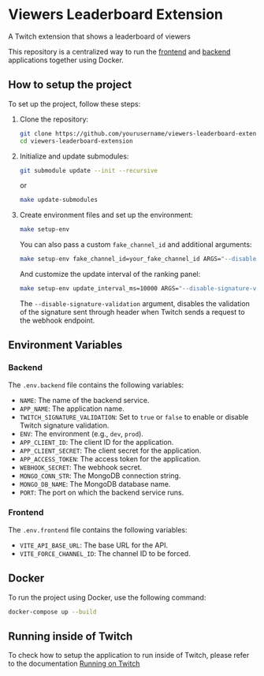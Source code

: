 # Viewers Leaderboard Extension
A Twitch extension that shows a leaderboard of viewers

This repository is a centralized way to run the [frontend](https://github.com/limeiralucas/viewers-leaderboard-frontend) and [backend](https://github.com/limeiralucas/viewers-leaderboard-backend) applications together using Docker.

## How to setup the project

To set up the project, follow these steps:

1. Clone the repository:
    ```sh
    git clone https://github.com/yourusername/viewers-leaderboard-extension.git
    cd viewers-leaderboard-extension
    ```

2. Initialize and update submodules:
    ```sh
    git submodule update --init --recursive
    ```
    or
    ```sh
    make update-submodules
    ```

3. Create environment files and set up the environment:
    ```sh
    make setup-env
    ```

    You can also pass a custom `fake_channel_id` and additional arguments:
    ```sh
    make setup-env fake_channel_id=your_fake_channel_id ARGS="--disable-signature-validation"
    ```

    And customize the update interval of the ranking panel:
     ```sh
    make setup-env update_interval_ms=10000 ARGS="--disable-signature-validation"
    ``` 

    The `--disable-signature-validation` argument, disables the validation of the signature sent through header when Twitch sends a request to the webhook endpoint.

## Environment Variables

### Backend

The `.env.backend` file contains the following variables:

- `NAME`: The name of the backend service.
- `APP_NAME`: The application name.
- `TWITCH_SIGNATURE_VALIDATION`: Set to `true` or `false` to enable or disable Twitch signature validation.
- `ENV`: The environment (e.g., `dev`, `prod`).
- `APP_CLIENT_ID`: The client ID for the application.
- `APP_CLIENT_SECRET`: The client secret for the application.
- `APP_ACCESS_TOKEN`: The access token for the application.
- `WEBHOOK_SECRET`: The webhook secret.
- `MONGO_CONN_STR`: The MongoDB connection string.
- `MONGO_DB_NAME`: The MongoDB database name.
- `PORT`: The port on which the backend service runs.

### Frontend

The `.env.frontend` file contains the following variables:

- `VITE_API_BASE_URL`: The base URL for the API.
- `VITE_FORCE_CHANNEL_ID`: The channel ID to be forced.

## Docker

To run the project using Docker, use the following command:

```sh
docker-compose up --build
```

## Running inside of Twitch

To check how to setup the application to run inside of Twitch, please refer to the documentation [Running on Twitch](./docs/Running%20on%20Twitch.md)